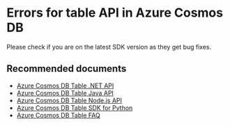 <properties
	pageTitle="Azure Cosmos DB Table- Error or incorrect result"
	description="Azure Cosmos DB Table - Error or incorrect result"
	service="microsoft.documentdb"
	resource="databaseAccounts"
	authors="balaksms"
	displayOrder="73"
	selfHelpType="resource"
	supportTopicIds="32597519"
	resourceTags=""
	productPesIds="15585"
	cloudEnvironments="public"
/>

# Errors for table API in Azure Cosmos DB

Please check if you are on the latest SDK version as they get bug fixes. 

## **Recommended documents**

* [Azure Cosmos DB Table .NET API](https://docs.microsoft.com/azure/cosmos-db/table-sdk-dotnet)
* [Azure Cosmos DB Table Java API](https://docs.microsoft.com/azure/cosmos-db/table-sdk-java)
* [Azure Cosmos DB Table Node.js API](https://docs.microsoft.com/azure/cosmos-db/table-sdk-nodejs)
* [Azure Cosmos DB Table SDK for Python](https://docs.microsoft.com/azure/cosmos-db/table-sdk-python)
* [Azure Cosmos DB Table FAQ](https://docs.microsoft.com/azure/cosmos-db/faq#table)

